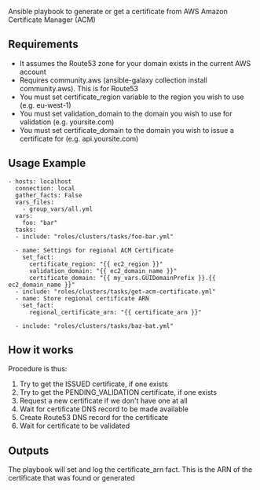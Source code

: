 Ansible playbook to generate or get a certificate from AWS Amazon Certificate Manager (ACM)

## Requirements

* It assumes the Route53 zone for your domain exists in the current AWS account
* Requires community.aws (ansible-galaxy collection install community.aws). This is for Route53
* You must set certificate_region variable to the region you wish to use (e.g. eu-west-1)
* You must set validation_domain to the domain you wish to use for validation (e.g. yoursite.com)
* You must set certificate_domain to the domain you wish to issue a certificate for (e.g. api.yoursite.com)

## Usage Example

```
- hosts: localhost
  connection: local
  gather_facts: False
  vars_files:
    - group_vars/all.yml
  vars:
    foo: "bar"
  tasks:
  - include: "roles/clusters/tasks/foo-bar.yml"

  - name: Settings for regional ACM Certificate
    set_fact:
      certificate_region: "{{ ec2_region }}"
      validation_domain: "{{ ec2_domain_name }}"
      certificate_domain: "{{ my_vars.GUIDomainPrefix }}.{{ ec2_domain_name }}"
  - include: "roles/clusters/tasks/get-acm-certificate.yml"
  - name: Store regional certificate ARN
    set_fact:
      regional_certificate_arn: "{{ certificate_arn }}"

  - include: "roles/clusters/tasks/baz-bat.yml"
```

## How it works

Procedure is thus:

1. Try to get the ISSUED certificate, if one exists
2. Try to get the PENDING_VALIDATION certificate, if one exists
3. Request a new certificate if we don't have one at all
4. Wait for certificate DNS record to be made available
5. Create Route53 DNS record for the certificate
6. Wait for certificate to be validated

## Outputs

The playbook will set and log the certificate_arn fact. This is the ARN of the certificate that was found or generated
